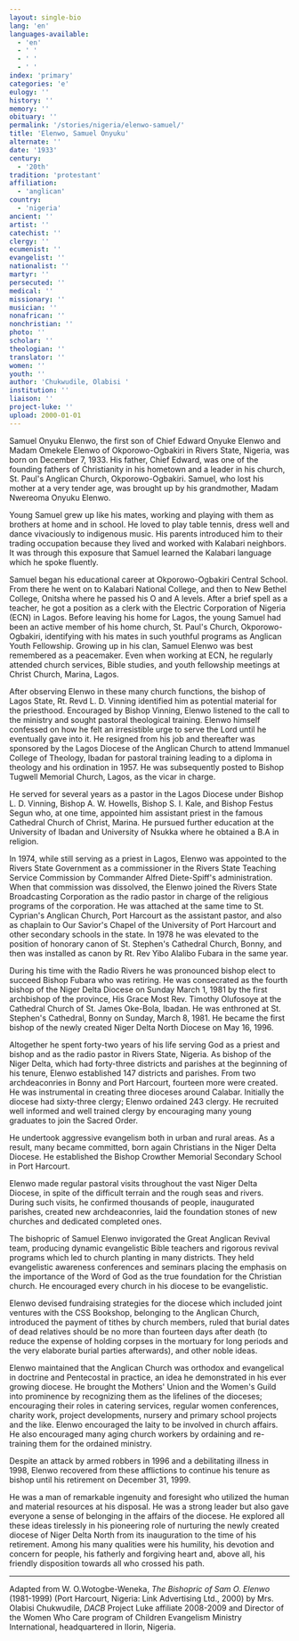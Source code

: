```yaml
---
layout: single-bio
lang: 'en'
languages-available:
  - 'en'
  - ' '
  - ' '
  - ' '
index: 'primary'
categories: 'e'
eulogy: ''
history: ''
memory: ''
obituary: ''
permalink: '/stories/nigeria/elenwo-samuel/'
title: 'Elenwo, Samuel Onyuku'
alternate: ''
date: '1933'
century:
  - '20th'
tradition: 'protestant'
affiliation:
  - 'anglican'
country:
  - 'nigeria'
ancient: ''
artist: ''
catechist: ''
clergy: ''
ecumenist: ''
evangelist: ''
nationalist: ''
martyr: ''
persecuted: ''
medical: ''
missionary: ''
musician: ''
nonafrican: ''
nonchristian: ''
photo: ''
scholar: ''
theologian: ''
translator: ''
women: ''
youth: ''
author: 'Chukwudile, Olabisi '
institution: ''
liaison: ''
project-luke: ''
upload: 2000-01-01
---
```



Samuel Onyuku Elenwo, the first son of Chief Edward Onyuke Elenwo and Madam Omekele Elenwo of Okporowo-Ogbakiri in Rivers State, Nigeria, was born on December 7, 1933. His father, Chief Edward, was one of the founding fathers of Christianity in his hometown and a leader in his church, St. Paul's Anglican Church, Okporowo-Ogbakiri. Samuel, who lost his mother at a very tender age, was brought up by his grandmother, Madam Nwereoma Onyuku Elenwo.

Young Samuel grew up like his mates, working and playing with them as brothers at home and in school. He loved to play table tennis, dress well and dance vivaciously to indigenous music. His parents introduced him to their trading occupation because they lived and worked with Kalabari neighbors. It was through this exposure that Samuel learned the Kalabari language which he spoke fluently.

Samuel began his educational career at Okporowo-Ogbakiri Central School. From there he went on to Kalabari National College, and then to New Bethel College, Onitsha where he passed his O and A levels. After a brief spell as a teacher, he got a position as a clerk with the Electric Corporation of Nigeria (ECN) in Lagos. Before leaving his home for Lagos, the young Samuel had been an active member of his home church, St. Paul's Church, Okporowo-Ogbakiri, identifying with his mates in such youthful programs as Anglican Youth Fellowship. Growing up in his clan, Samuel Elenwo was best remembered as a peacemaker. Even when working at ECN, he regularly attended church services, Bible studies, and youth fellowship meetings at Christ Church, Marina, Lagos.

After observing Elenwo in these many church functions, the bishop of Lagos State, Rt. Revd L. D. Vinning identified him as potential material for the priesthood. Encouraged by Bishop Vinning, Elenwo listened to the call to the ministry and sought pastoral theological training. Elenwo himself confessed on how he felt an irresistible urge to serve the Lord until he eventually gave into it. He resigned from his job and thereafter was sponsored by the Lagos Diocese of the Anglican Church to attend Immanuel College of Theology, Ibadan for pastoral training leading to a diploma in theology and his ordination in 1957. He was subsequently posted to Bishop Tugwell Memorial Church, Lagos, as the vicar in charge.

He served for several years as a pastor in the Lagos Diocese under Bishop L. D. Vinning, Bishop A. W. Howells, Bishop S. I. Kale, and Bishop Festus Segun who, at one time, appointed him assistant priest in the famous Cathedral Church of Christ, Marina. He pursued further education at the University of Ibadan and University of Nsukka where he obtained a B.A in religion.

In 1974, while still serving as a priest in Lagos, Elenwo was appointed to the Rivers State Government as a commissioner in the Rivers State Teaching Service Commission by Commander Alfred Diete-Spiff's administration. When that commission was dissolved, the Elenwo joined the Rivers State Broadcasting Corporation as the radio pastor in charge of the religious programs of the corporation. He was attached at the same time to St. Cyprian's Anglican Church, Port Harcourt as the assistant pastor, and also as chaplain to Our Savior's Chapel of the University of Port Harcourt and other secondary schools in the state.  In 1978 he was elevated to the position of honorary canon of St. Stephen's Cathedral Church, Bonny, and then was installed as canon by Rt. Rev Yibo Alalibo Fubara in the same year.

During his time with the Radio Rivers he was pronounced bishop elect to succeed Bishop Fubara who was retiring. He was consecrated as the fourth bishop of the Niger Delta Diocese on Sunday March 1, 1981 by the first archbishop of the province, His Grace Most Rev. Timothy Olufosoye at the Cathedral Church of St. James Oke-Bola, Ibadan. He was enthroned at St. Stephen's Cathedral, Bonny on Sunday, March 8, 1981. He became the first bishop of the newly created Niger Delta North Diocese on May 16, 1996.

Altogether he spent forty-two years of his life serving God as a priest and bishop and as the radio pastor in Rivers State, Nigeria. As bishop of the Niger Delta, which had forty-three districts and parishes at the beginning of his tenure, Elenwo established 147 districts and parishes. From two archdeaconries in Bonny and Port Harcourt, fourteen more were created. He was instrumental in creating three dioceses around Calabar. Initially the diocese had sixty-three clergy; Elenwo ordained 243 clergy. He recruited well informed and well trained clergy by encouraging many young graduates to join the Sacred Order.

He undertook aggressive evangelism both in urban and rural areas. As a result, many became committed, born again Christians in the Niger Delta Diocese. He established the Bishop Crowther Memorial Secondary School in Port Harcourt.

Elenwo made regular pastoral visits throughout the vast Niger Delta Diocese, in spite of the difficult terrain and the rough seas and rivers. During such visits, he confirmed thousands of people, inaugurated parishes, created new archdeaconries, laid the foundation stones of new churches and dedicated completed ones.

The bishopric of Samuel Elenwo invigorated the Great Anglican Revival team, producing dynamic evangelistic Bible teachers and rigorous revival programs which led to church planting in many districts. They held evangelistic awareness conferences and seminars placing the emphasis on the importance of the Word of God as the true foundation for the Christian church. He encouraged every church in his diocese to be evangelistic.

Elenwo devised fundraising strategies for the diocese which included joint ventures with the CSS Bookshop, belonging to the Anglican Church, introduced the payment of tithes by church members, ruled that burial dates of dead relatives should be no more than fourteen days after death (to reduce the expense of holding corpses in the mortuary for long periods and the very elaborate burial parties afterwards), and other noble ideas.

Elenwo maintained that the Anglican Church was orthodox and evangelical in doctrine and Pentecostal in practice, an idea he demonstrated in his ever growing diocese. He brought the Mothers' Union and the Women's Guild into prominence by recognizing them as the lifelines of the dioceses; encouraging their roles in catering services, regular women conferences, charity work, project developments, nursery and primary school projects and the like. Elenwo encouraged the laity to be involved in church affairs. He also encouraged many aging church workers by ordaining and re-training them for the ordained ministry.

Despite an attack by armed robbers in 1996 and a debilitating illness in 1998, Elenwo recovered from these afflictions to continue his tenure as bishop until his retirement on December 31, 1999.

He was a man of remarkable ingenuity and foresight who utilized the human and material resources at his disposal. He was a strong leader but also gave everyone a sense of belonging in the affairs of the diocese. He explored all these ideas tirelessly in his pioneering role of nurturing the newly created diocese of Niger Delta North from its inauguration to the time of his retirement. Among his many qualities were his humility, his devotion and concern for people, his fatherly and forgiving heart and, above all, his friendly disposition towards all who crossed his path.

---

Adapted from W. O.Wotogbe-Weneka, *The Bishopric of Sam O. Elenwo* (1981-1999) (Port Harcourt, Nigeria: Link Advertising Ltd., 2000) by Mrs. Olabisi Chukwudile, *DACB* Project Luke affiliate 2008-2009 and Director of the Women Who Care program of Children Evangelism Ministry International, headquartered in Ilorin, Nigeria.